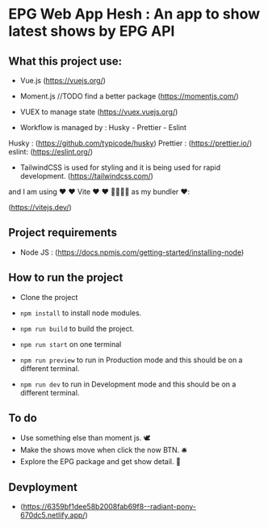 # EPG Web App Hesh : An app to show latest shows by EPG API

## What this project use:

- Vue.js (https://vuejs.org/)

- Moment.js  //TODO find a better package (https://momentjs.com/)

- VUEX to manage state  (https://vuex.vuejs.org/)

- Workflow is managed by : Husky - Prettier - Eslint 

Husky : (https://github.com/typicode/husky)
Prettier : (https://prettier.io/)
eslint: (https://eslint.org/)

- TailwindCSS is used for styling and it is being used for rapid development.  (https://tailwindcss.com/)

and I am using ♥️ ♥️ Vite ♥️ ♥️  🎉🎉🎉🎉 as my bundler ♥️:

(https://vitejs.dev/)




## Project requirements

- Node JS : (https://docs.npmjs.com/getting-started/installing-node)



## How to run the project

- Clone the project

- `npm install` to install node modules.

- `npm run build` to build the project.

- `npm run start` on one terminal

- `npm run preview` to run in Production mode and this should be on a different terminal.

- `npm run dev` to run in Development mode and this should be on a different terminal.


## To do

- Use something else than moment js. 🕊️
- Make the shows move when click the now BTN. 🛎️
- Explore the EPG package and get show detail. 👷


## Devployment

- (https://6359bf1dee58b2008fab69f8--radiant-pony-670dc5.netlify.app/)







